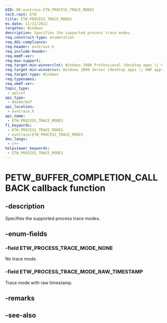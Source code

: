 ```yaml
---
UID: NE:evntrace.ETW_PROCESS_TRACE_MODES
tech.root: ETW
title: ETW_PROCESS_TRACE_MODES
ms.date: 11/21/2022
targetos: Windows
description: Specifies the supported process trace modes.
req.construct-type: enumeration
req.ddi-compliance: 
req.header: evntrace.h
req.include-header: 
req.kmdf-ver: 
req.max-support: 
req.target-min-winverclnt: Windows 2000 Professional [desktop apps \| UWP apps]
req.target-min-winversvr: Windows 2000 Server [desktop apps \| UWP apps]
req.target-type: Windows
req.typenames: 
req.umdf-ver: 
topic_type:
 - apiref
api_type:
 - HeaderDef
api_location:
 - evntrace.h
api_name:
 - ETW_PROCESS_TRACE_MODES
f1_keywords:
 - ETW_PROCESS_TRACE_MODES
 - evntrace/ETW_PROCESS_TRACE_MODES
dev_langs:
 - c++
helpviewer_keywords:
 - ETW_PROCESS_TRACE_MODES
---
```


# PETW_BUFFER_COMPLETION_CALLBACK callback function

## -description

Specifies the supported process trace modes.

## -enum-fields

### -field ETW_PROCESS_TRACE_MODE_NONE

No trace mode.

### -field ETW_PROCESS_TRACE_MODE_RAW_TIMESTAMP

Trace mode with raw timestamp.

## -remarks

## -see-also
